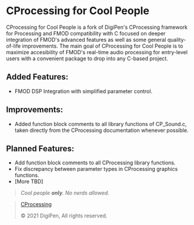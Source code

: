 # CProcessing for Cool People

CProcessing for Cool People is a fork of DigiPen's CProcessing framework for Processing and FMOD compatibility with C focused on deeper integration of FMOD's advanced features as well as some general quality-of-life improvements. The main goal of CProcessing for Cool People is to maximize accesibility of FMOD's real-time audio processing for entry-level users with a convenient package to drop into any C-based project. 

## Added Features:
- FMOD DSP Integration with simplified parameter control. 

## Improvements:
- Added function block comments to all library functions of CP_Sound.c, taken directly from the CProcessing documentation whenever possible.

## Planned Features:
- Add function block comments to all CProcessing library functions.
- Fix discrepancy between parameter types in CProcessing graphics functions. 
- \[More TBD]

> *Cool people **only**. No nerds allowed.*

> [CProcessing](https://github.com/DigiPen-Faculty/CProcessing)
> 
> © 2021 DigiPen, All rights reserved.
